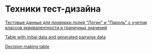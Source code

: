 # Техники тест-дизайна

[Тестовые данные для проверки полей "Логин" и "Пароль" с учетом классов эквивалентности и граничных значений](https://docs.google.com/spreadsheets/d/1Bvyxqy7v9mGHOJ3PlN_EoEXCueHxmCbbMEDmITkPNcg/edit?usp=sharing)

[Table with initial data and generated pairwise data](https://docs.google.com/spreadsheets/d/12efiYFQikOhLab2fy36ddfYhoxHKy6KZcw9CICcSg_c/edit?usp=sharing)

[Decision making table](https://docs.google.com/spreadsheets/d/1SrxDb56PzILxnGgz5M-kIi_tpCip5CtRjcyIqR3v9Zs/edit?usp=sharing)
